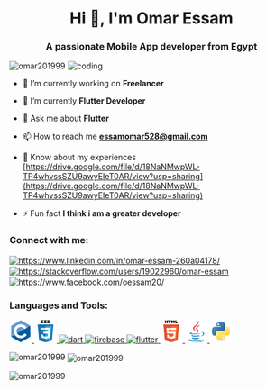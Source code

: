 <h1 align="center">Hi 👋, I'm Omar Essam</h1>
<h3 align="center">A passionate Mobile App developer from Egypt</h3>
<img align = "right" alt ="coding" width ="400" src ="https://cdn.dribbble.com/users/926537/screenshots/4502924/python-2.gif">

<p align="left"> <img src="https://komarev.com/ghpvc/?username=omar201999&label=Profile%20views&color=0e75b6&style=flat" alt="omar201999" /> </p>

- 🔭 I’m currently working on **Freelancer**

- 🌱 I’m currently **Flutter Developer**

- 💬 Ask me about **Flutter**

- 📫 How to reach me **essamomar528@gmail.com**

- 📄 Know about my experiences [https://drive.google.com/file/d/18NaNMwpWL-TP4whvssSZU9awyEIeT0AR/view?usp=sharing](https://drive.google.com/file/d/18NaNMwpWL-TP4whvssSZU9awyEIeT0AR/view?usp=sharing)

- ⚡ Fun fact **I think i am a greater developer**

<h3 align="left">Connect with me:</h3>
<p align="left">
<a href="https://linkedin.com/in/https://www.linkedin.com/in/omar-essam-260a04178/" target="blank"><img align="center" src="https://raw.githubusercontent.com/rahuldkjain/github-profile-readme-generator/master/src/images/icons/Social/linked-in-alt.svg" alt="https://www.linkedin.com/in/omar-essam-260a04178/" height="30" width="40" /></a>
<a href="https://stackoverflow.com/users/https://stackoverflow.com/users/19022960/omar-essam" target="blank"><img align="center" src="https://raw.githubusercontent.com/rahuldkjain/github-profile-readme-generator/master/src/images/icons/Social/stack-overflow.svg" alt="https://stackoverflow.com/users/19022960/omar-essam" height="30" width="40" /></a>
<a href="https://fb.com/https://www.facebook.com/oessam20/" target="blank"><img align="center" src="https://raw.githubusercontent.com/rahuldkjain/github-profile-readme-generator/master/src/images/icons/Social/facebook.svg" alt="https://www.facebook.com/oessam20/" height="30" width="40" /></a>
</p>

<h3 align="left">Languages and Tools:</h3>
<p align="left"> <a href="https://www.cprogramming.com/" target="_blank" rel="noreferrer"> <img src="https://raw.githubusercontent.com/devicons/devicon/master/icons/c/c-original.svg" alt="c" width="40" height="40"/> </a> <a href="https://www.w3schools.com/css/" target="_blank" rel="noreferrer"> <img src="https://raw.githubusercontent.com/devicons/devicon/master/icons/css3/css3-original-wordmark.svg" alt="css3" width="40" height="40"/> </a> <a href="https://dart.dev" target="_blank" rel="noreferrer"> <img src="https://www.vectorlogo.zone/logos/dartlang/dartlang-icon.svg" alt="dart" width="40" height="40"/> </a> <a href="https://firebase.google.com/" target="_blank" rel="noreferrer"> <img src="https://www.vectorlogo.zone/logos/firebase/firebase-icon.svg" alt="firebase" width="40" height="40"/> </a> <a href="https://flutter.dev" target="_blank" rel="noreferrer"> <img src="https://www.vectorlogo.zone/logos/flutterio/flutterio-icon.svg" alt="flutter" width="40" height="40"/> </a> <a href="https://www.w3.org/html/" target="_blank" rel="noreferrer"> <img src="https://raw.githubusercontent.com/devicons/devicon/master/icons/html5/html5-original-wordmark.svg" alt="html5" width="40" height="40"/> </a> <a href="https://www.java.com" target="_blank" rel="noreferrer"> <img src="https://raw.githubusercontent.com/devicons/devicon/master/icons/java/java-original.svg" alt="java" width="40" height="40"/> </a> <a href="https://www.python.org" target="_blank" rel="noreferrer"> <img src="https://raw.githubusercontent.com/devicons/devicon/master/icons/python/python-original.svg" alt="python" width="40" height="40"/> </a> </p>

<p><img align="left" src="https://github-readme-stats.vercel.app/api/top-langs?username=omar201999&show_icons=true&locale=en&layout=compact" alt="omar201999" /></p>

<p>&nbsp;<img align="center" src="https://github-readme-stats.vercel.app/api?username=omar201999&show_icons=true&locale=en" alt="omar201999" /></p>

<p><img align="center" src="https://github-readme-streak-stats.herokuapp.com/?user=omar201999&" alt="omar201999" /></p>
